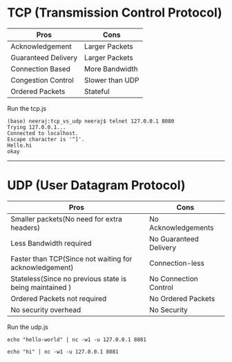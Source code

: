 # TCP (Transmission Control Protocol)

Pros | Cons
--   | -- 
Acknowledgement | Larger Packets
Guaranteed Delivery | Larger Packets |
Connection Based | More Bandwidth |
Congestion Control | Slower than UDP |
Ordered Packets | Stateful |

Run the tcp.js 
```
(base) neeraj:tcp_vs_udp neeraj$ telnet 127.0.0.1 8080
Trying 127.0.0.1...
Connected to localhost.
Escape character is '^]'.
Hello.hi
okay
```

----
# UDP (User Datagram Protocol)
Pros | Cons
--   | -- 
Smaller packets(No need for extra headers) | No Acknowledgements
Less Bandwidth required | No Guaranteed Delivery
Faster than TCP(Since not waiting for acknowledgement) | Connection-less
Stateless(Since no previous state is being maintained ) | No Connection Control
Ordered Packets not required | No Ordered Packets
No security overhead | No Security

Run the udp.js
```
echo "hello-world" | nc -w1 -u 127.0.0.1 8081

echo "hi" | nc -w1 -u 127.0.0.1 8081
```
